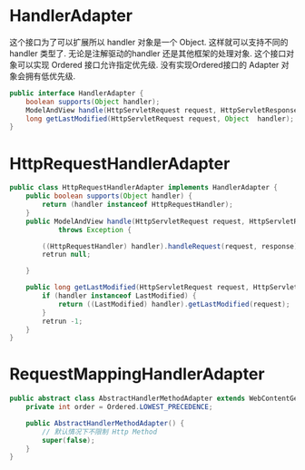 # HandlerAdapter
这个接口为了可以扩展所以 handler 对象是一个 Object.
这样就可以支持不同的 handler 类型了. 无论是注解驱动的handler 还是其他框架的处理对象.
这个接口对象可以实现 Ordered 接口允许指定优先级. 
没有实现Ordered接口的 Adapter 对象会拥有低优先级.
```java
public interface HandlerAdapter {
    boolean supports(Object handler);
    ModelAndView handle(HttpServletRequest request, HttpServletResponse, Object handler) throws Exception;
    long getLastModified(HttpServletRequest request, Object  handler);
}
```

# HttpRequestHandlerAdapter
```java
public class HttpRequestHandlerAdapter implements HandlerAdapter {
    public boolean supports(Object handler) {
        return (handler instanceof HttpRequestHandler);
    }
    public ModelAndView handle(HttpServletRequest request, HttpServletResponse ) 
            throws Exception {

        ((HttpRequestHandler) handler).handleRequest(request, response);
        retrun null;

    }

    public long getLastModified(HttpServletRequest request, HttpServletResponse response) {
        if (handler instanceof LastModified) {
            return ((LastModified) handler).getLastModified(request);
        }
        retrun -1;
    }
}
```

# RequestMappingHandlerAdapter

```java
public abstract class AbstractHandlerMethodAdapter extends WebContentGenerator implements HandlerAdapter, Ordered {
    private int order = Ordered.LOWEST_PRECEDENCE;

    public AbstractHandlerMethodAdapter() {
        // 默认情况下不限制 Http Method
        super(false);
    }
}
```
